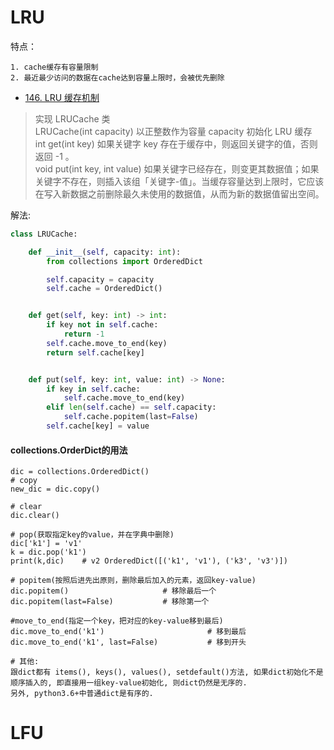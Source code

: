 # LRU
特点：
```shell script
1. cache缓存有容量限制
2. 最近最少访问的数据在cache达到容量上限时，会被优先删除
```

- [146. LRU 缓存机制](https://leetcode-cn.com/problems/lru-cache/)

>实现 LRUCache 类         
LRUCache(int capacity) 以正整数作为容量 capacity 初始化 LRU 缓存       
int get(int key) 如果关键字 key 存在于缓存中，则返回关键字的值，否则返回 -1 。      
void put(int key, int value) 如果关键字已经存在，则变更其数据值；如果关键字不存在，则插入该组「关键字-值」。当缓存容量达到上限时，它应该在写入新数据之前删除最久未使用的数据值，从而为新的数据值留出空间。


解法:
```python
class LRUCache:

    def __init__(self, capacity: int):
        from collections import OrderedDict

        self.capacity = capacity
        self.cache = OrderedDict()


    def get(self, key: int) -> int:
        if key not in self.cache:
            return -1
        self.cache.move_to_end(key)
        return self.cache[key]


    def put(self, key: int, value: int) -> None:
        if key in self.cache:
            self.cache.move_to_end(key)
        elif len(self.cache) == self.capacity:
            self.cache.popitem(last=False)
        self.cache[key] = value
```

#### collections.OrderDict的用法
```shell script
dic = collections.OrderedDict()
# copy
new_dic = dic.copy()

# clear
dic.clear()

# pop(获取指定key的value，并在字典中删除)
dic['k1'] = 'v1'
k = dic.pop('k1')
print(k,dic)    # v2 OrderedDict([('k1', 'v1'), ('k3', 'v3')])

# popitem(按照后进先出原则，删除最后加入的元素，返回key-value)
dic.popitem()                     # 移除最后一个
dic.popitem(last=False)           # 移除第一个

#move_to_end(指定一个key，把对应的key-value移到最后)
dic.move_to_end('k1')                       # 移到最后
dic.move_to_end('k1', last=False)           # 移到开头

# 其他:
跟dict都有 items(), keys(), values(), setdefault()方法, 如果dict初始化不是
顺序插入的, 即直接用一组key-value初始化, 则dict仍然是无序的.
另外, python3.6+中普通dict是有序的.
```

# LFU
